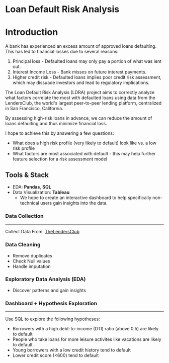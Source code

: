 # Loan Default Risk Analysis


# Introduction
A bank has experienced an excess amount of approved loans defaulting. This has led to financial losses due to several reasons:
1. Principal loss - Defaulted loans may only pay a portion of what was lent out.
2. Interest Income Loss - Bank misses on future interest payments. 
3. Higher credit risk - Defaulted loans implies poor credit risk assessment, which may dissuade investors and lead to regulatory implications.

The Loan Default Risk Analysis (LDRA) project aims to correctly analyze what factors correlate the most with defaulted loans using data from the LendersClub, the world's largest peer-to-peer lending platform, centralized in San Francisco, California. 

By assessing high-risk loans in advance, we can reduce the amount of loans defaulting and thus minimize financial loss. 

I hope to achieve this by answering a few questions:
* What does a high risk profile (very likely to default) look like vs. a low risk profile
* What factors are most associated with default - this may help further feature selection for a risk assessment model



## Tools & Stack 
* EDA: **Pandas**, **SQL**
* Data Visualization: **Tableau**
    - We hope to create an interactive dashboard to help specifically non-technical users gain insights into the data.

### Data Collection
---
Collect Data From: [TheLendersClub](https://www.kaggle.com/code/faressayah/lending-club-loan-defaulters-prediction)

### Data Cleaning
* Remove duplicates
* Check Null values
* Handle imputation

### Exploratory Data Analysis (EDA)
* Discover patterns and gain insights




### Dashboard + Hypothesis Exploration
---
Use SQL to explore the following hypotheses:
* Borrowers with a high debt-to-income (DTI) ratio (above 0.5) are likely to default  
* People who take loans for more leisure activites like vacations are likely to default
* Young borrowers with a low credit history tend to default
* Lower credit score (<600) tend to default

<!----------------- this is for understanding and remembering the markdown languagea syntax--------
## Header 2
**bold**
- bullet 1
- bullet 2
    -[hyperlink name](https://data.cms.gov/search?keywords=healthcare%20claim&offset=10&sort=Relevancy)
>

